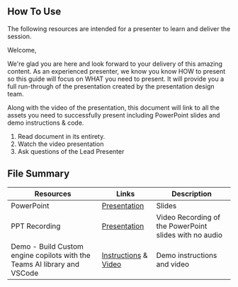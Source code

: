 ## How To Use

The following resources are intended for a presenter to learn and deliver the session.

Welcome,

We're glad you are here and look forward to your delivery of this amazing content. As an experienced presenter, we know you know HOW to present so this guide will focus on WHAT you need to present. It will provide you a full run-through of the presentation created by the presentation design team.

Along with the video of the presentation, this document will link to all the assets you need to successfully present including PowerPoint slides and demo instructions &
code.

1.  Read document in its entirety.
2.  Watch the video presentation
3.  Ask questions of the Lead Presenter

## File Summary

| Resources          | Links                            | Description |
|-------------------|----------------------------------|-------------------|
| PowerPoint        | [Presentation](https://aka.ms/AArxxcd) | Slides |
| PPT Recording     | [Presentation]() | Video Recording of the PowerPoint slides with no audio |
| Demo - Build Custom engine copilots with the Teams AI library and VSCode | [Instructions](custom-engine-copilot) & [Video](https://aka.ms/AArxxcf) | Demo instructions and video |

